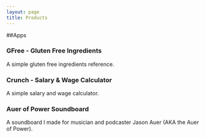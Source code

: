```yaml
---
layout: page
title: Products
---
```


##Apps

### GFree - Gluten Free Ingredients

A simple gluten free ingredients reference.

### Crunch - Salary & Wage Calculator

A simple salary and wage calculator.

### Auer of Power Soundboard

A soundboard I made for musician and podcaster Jason Auer (AKA the Auer of Power).
